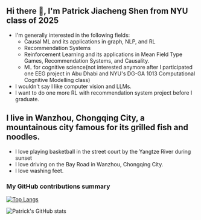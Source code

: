 ## Hi there 👋, I'm Patrick Jiacheng Shen from NYU class of 2025
-  I'm generally interested in the following fields:
    - Causal ML and its applications in graph, NLP, and RL 
    - Recommendation Systems
    - Reinforcement Learning and its applications in Mean Field Type Games, Recommendation Systems, and Causality.
    - ML for cognitive science(not interested anymore after I participated one EEG project in Abu Dhabi and NYU's DG-GA 1013 Computational Cognitive Modelling class)
-  I wouldn't say I like computer vision and LLMs.
-  I want to do one more RL with recommendation system project before I graduate.

## I live in Wanzhou, Chongqing City, a mountainous city famous for its grilled fish and noodles.
- I love playing basketball in the street court by the Yangtze River during sunset
- I love driving on the Bay Road in Wanzhou, Chongqing City.
- I love washing feet.
<h3>My GitHub contributions summary</h3>

[![Top Langs](https://github-readme-stats.vercel.app/api/top-langs/?username=Patrickhshs)](https://github.com/anuraghazra/github-readme-stats)

![Patrick's GitHub stats](https://github-readme-stats.vercel.app/api?username=Patrickhshs&theme=default&show_icons=true)
